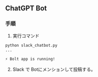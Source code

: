 ## ChatGPT Bot

### 手順

1. 実行コマンド

  ```bash
  python slack_chatbot.py
  ...

  ⚡️ Bolt app is running!
  ```

2. Slack で Botにメンションして投稿する。